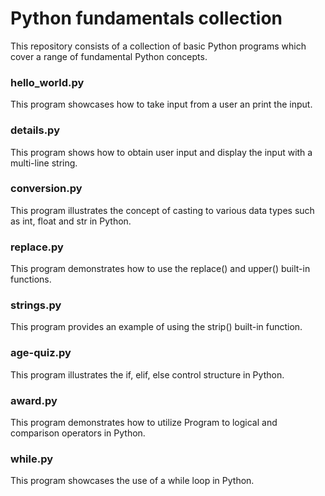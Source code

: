 # Python fundamentals collection

This repository consists of a collection of basic Python programs which cover a range of fundamental Python concepts. 

### hello_world.py
This program showcases how to take input from a user an print the input.

### details.py
This program shows how to obtain user input and display the input with a multi-line string.

### conversion.py
This program illustrates the concept of casting to various data types such as int, float and str in Python.

### replace.py
This program demonstrates how to use the replace() and upper() built-in functions.

### strings.py
This program provides an example of using the strip() built-in function.

### age-quiz.py
This program illustrates the if, elif, else control structure in Python.

### award.py
This program demonstrates how to utilize Program to logical and comparison operators in Python.

### while.py
This program showcases the use of a while loop in Python.
